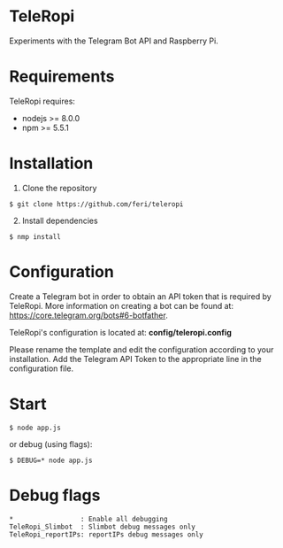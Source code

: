 TeleRopi
===
Experiments with the Telegram Bot API and Raspberry Pi.

Requirements
===
TeleRopi requires:

* nodejs >= 8.0.0
* npm >= 5.5.1

Installation
===
1. Clone the repository
```
$ git clone https://github.com/feri/teleropi
```

2. Install dependencies
```
$ nmp install
```

Configuration
===
Create a Telegram bot in order to obtain an API token that is required
by TeleRopi. More information on creating a bot can be found at:
https://core.telegram.org/bots#6-botfather.

TeleRopi's configuration is located at: __config/teleropi.config__

Please rename the template and edit the configuration according to your
installation. Add the Telegram API Token to the appropriate line in the
configuration file.

Start
===
```
$ node app.js
```

or debug (using flags):

```
$ DEBUG=* node app.js
```

Debug flags
===
```
*                 : Enable all debugging
TeleRopi_Slimbot  : Slimbot debug messages only
TeleRopi_reportIPs: reportIPs debug messages only
```
